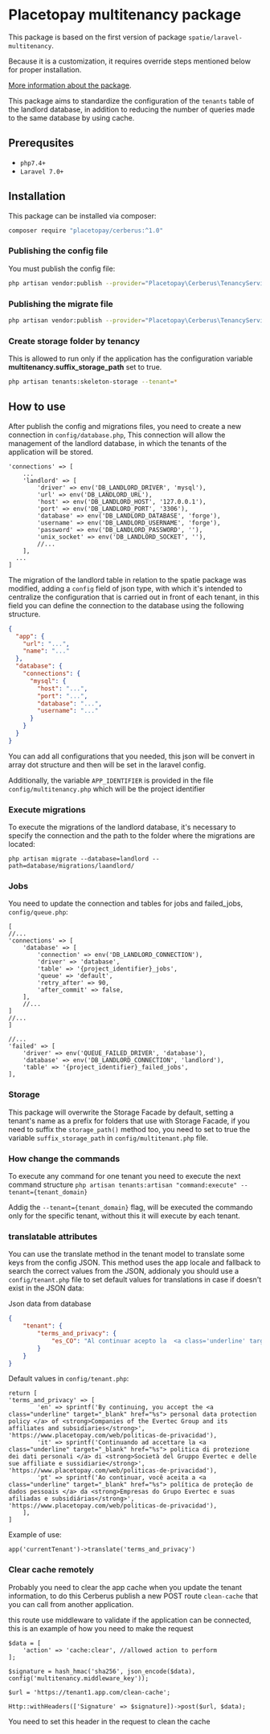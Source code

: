 # Placetopay multitenancy package

This package is based on the first version of package `spatie/laravel-multitenancy`.

Because it is a customization, it requires override steps mentioned below for proper installation.

[More information about the package](https://github.com/spatie/laravel-multitenancy/tree/v1).

This package aims to standardize the configuration of the ``tenants`` table of the landlord database, in addition to reducing the number of queries made to the same database by using cache.

## Prerequsites
- `php7.4+`
- `Laravel 7.0+`

## Installation

This package can be installed via composer:

``` bash
composer require "placetopay/cerberus:^1.0"
```

### Publishing the config file

You must publish the config file:

``` bash
php artisan vendor:publish --provider="Placetopay\Cerberus\TenancyServiceProvider" --tag="config"
```

### Publishing the migrate file

``` bash
php artisan vendor:publish --provider="Placetopay\Cerberus\TenancyServiceProvider" --tag="migrations"
```

### Create storage folder by tenancy
This is allowed to run only if the application has the configuration variable **multitenancy.suffix_storage_path** set to true.

``` bash
php artisan tenants:skeleton-storage --tenant=*
```

## How to use
After publish the config and migrations files, you need to create a new connection in ``config/database.php``,
This connection will allow the management of the landlord database, in which the tenants of the application will be stored.

```
'connections' => [
    ...
    'landlord' => [
        'driver' => env('DB_LANDLORD_DRIVER', 'mysql'),
        'url' => env('DB_LANDLORD_URL'),
        'host' => env('DB_LANDLORD_HOST', '127.0.0.1'),
        'port' => env('DB_LANDLORD_PORT', '3306'),
        'database' => env('DB_LANDLORD_DATABASE', 'forge'),
        'username' => env('DB_LANDLORD_USERNAME', 'forge'),
        'password' => env('DB_LANDLORD_PASSWORD', ''),
        'unix_socket' => env('DB_LANDLORD_SOCKET', ''),
        //...
    ],
  ...
]
```

The migration of the landlord table in relation to the spatie package was modified, adding a `config` field of json type, 
with which it's intended to centralize the configuration that is carried out in front of each tenant, 
in this field you can define the connection to the database using the following structure.
```JSON
{
  "app": {
    "url": "...", 
    "name": "..."
  }, 
  "database": {
    "connections": {
      "mysql": {
        "host": "...", 
        "port": "...", 
        "database": "...", 
        "username": "..."
      }
    }
  }
}
```
You can add all configurations that you needed, this json will be convert in array dot structure
and then will be set in the laravel config. 

Additionally, the variable ``APP_IDENTIFIER`` is provided in the file ``config/multitenancy.php`` which will be the project identifier

### Execute migrations

To execute the migrations of the landlord database, it's necessary to specify the connection and the path 
to the folder where the migrations are located:
```` 
php artisan migrate --database=landlord --path=database/migrations/laandlord/ 
````

### Jobs
You need to update the connection and tables for jobs and failed_jobs, ``config/queue.php``:
```
[
//...
'connections' => [
    'database' => [
        'connection' => env('DB_LANDLORD_CONNECTION'),
        'driver' => 'database',
        'table' => '{project_identifier}_jobs',
        'queue' => 'default',
        'retry_after' => 90,
        'after_commit' => false,
    ],
    //...
]
//...
]

//...
'failed' => [
    'driver' => env('QUEUE_FAILED_DRIVER', 'database'),
    'database' => env('DB_LANDLORD_CONNECTION', 'landlord'),
    'table' => '{project_identifier}_failed_jobs',
],
```

### Storage
This package will overwrite the Storage Facade by default, setting a tenant's name as a prefix for folders that use 
with Storage Facade, if you need to suffix the ``storage_path()`` method too, you need to set to true the variable 
``suffix_storage_path`` in ``config/multitenant.php`` file.

### How change the commands
To execute any command for one tenant you need to execute the next command structure
```php artisan tenants:artisan "command:execute" --tenant={tenant_domain} ```

Addig the ``--tenant={tenant_domain}`` flag, will be executed the commando only for the specific tenant, without this it will execute by each tenant.

### translatable attributes

You can use the translate method in the tenant model to translate some keys from the config JSON. 
This method uses the app locale and fallback to search the correct values from the JSON, 
addionaly you should use a ``config/tenant.php`` file to set default values for translations in case if doesn't 
exist in the JSON data:

Json data from database
```json 
{
    "tenant": {
        "terms_and_privacy": {
            "es_CO": "Al continuar acepto la  <a class='underline' target='_blank' href='https: //www.placetopay.com/web/politicas-de-privacidad'> política de protección</a> de datos personales de <strong>Empresas del Grupo Evertec y sus filiales y subsidiarias</strong>"
        }
    }
}
```

Default values in ``config/tenant.php``:
```
return [
'terms_and_privacy' => [
        'en' => sprintf('By continuing, you accept the <a class="underline" target="_blank" href="%s"> personal data protection policy </a> of <strong>Companies of the Evertec Group and its affiliates and subsidiaries</strong>', 'https://www.placetopay.com/web/politicas-de-privacidad'),
        'it' => sprintf('Continuando ad accettare la <a class="underline" target="_blank" href="%s"> politica di protezione dei dati personali </a> di <strong>Società del Gruppo Evertec e delle sue affiliate e sussidiarie</strong>', 'https://www.placetopay.com/web/politicas-de-privacidad'),
        'pt' => sprintf('Ao continuar, você aceita a <a class="underline" target="_blank" href="%s"> política de proteção de dados pessoais </a> da <strong>Empresas do Grupo Evertec e suas afiliadas e subsidiárias</strong>', 'https://www.placetopay.com/web/politicas-de-privacidad'),
    ],
]
```

Example of use:
```
app('currentTenant')->translate('terms_and_privacy')
```

### Clear cache remotely
Probably you need to clear the app cache when you update the tenant information, 
to do this Cerberus publish a new POST route `clean-cache` that you can call from another application.

this route use middleware to validate if the application can be connected, this is an example of how you need to make the request 

```
$data = [
    'action' => 'cache:clear', //allowed action to perform
];

$signature = hash_hmac('sha256', json_encode($data), config('multitenancy.middleware_key'));

$url = 'https://tenant1.app.com/clean-cache';

Http::withHeaders(['Signature' => $signature])->post($url, $data);
```

You need to set this header in the request to clean the cache